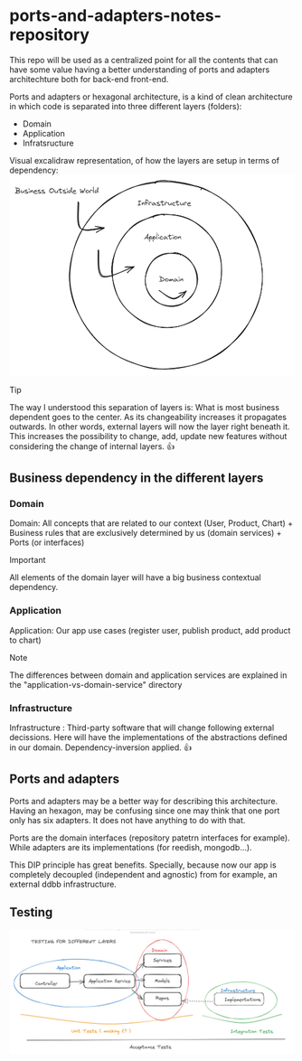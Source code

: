 # ports-and-adapters-notes-repository

This repo will be used as a centralized point for all the contents that can have some value having a better understanding of ports and adapters architechture both for back-end front-end.

Ports and adapters or hexagonal architecture, is a kind of clean architecture in which code is separated into three different layers (folders):

- Domain
- Application
- Infratsructure

Visual excalidraw representation, of how the layers are setup in terms of dependency:
![Ports and adapters dependency layers](image-1.png)

> [!TIP]
> The way I understood this separation of layers is: What is most business dependent goes to the center. As its changeability increases it propagates outwards. In other words, external layers will now the layer right beneath it. This increases the possibility to change, add, update new features without considering the change of internal layers. 👍

## Business dependency in the different layers

### Domain

Domain: All concepts that are related to our context (User, Product, Chart) + Business rules that are exclusively determined by us (domain services) + Ports (or interfaces)

> [!IMPORTANT]
> All elements of the domain layer will have a big business contextual dependency.

### Application

Application: Our app use cases (register user, publish product, add product to chart)

> [!NOTE]
> The differences between domain and application services are explained in the "application-vs-domain-service" directory

### Infrastructure

Infrastructure : Third-party software that will change following external decissions. Here will have the implementations of the abstractions defined in our domain. Dependency-inversion applied. 👍

## Ports and adapters

Ports and adapters may be a better way for describing this architecture. Having an hexagon, may be confusing since one may think that one port only has six adapters. It does not have anything to do with that.

Ports are the domain interfaces (repository patetrn interfaces for example). While adapters are its implementations (for reedish, mongodb...).

This DIP principle has great benefits. Specially, because now our app is completely decoupled (independent and agnostic) from for example, an external ddbb infrastructure.

## Testing

![Tests](image-2.png)
